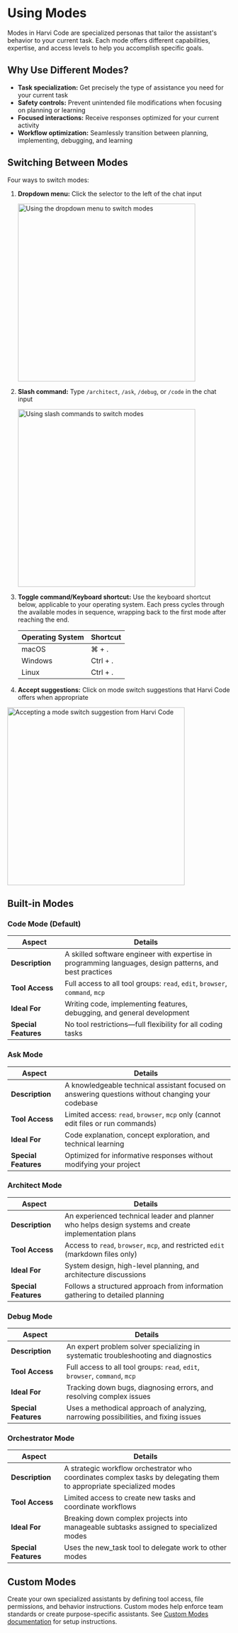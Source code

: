 # Using Modes

Modes in Harvi Code are specialized personas that tailor the assistant's behavior to your current task. Each mode offers different capabilities, expertise, and access levels to help you accomplish specific goals.

## Why Use Different Modes?

- **Task specialization:** Get precisely the type of assistance you need for your current task
- **Safety controls:** Prevent unintended file modifications when focusing on planning or learning
- **Focused interactions:** Receive responses optimized for your current activity
- **Workflow optimization:** Seamlessly transition between planning, implementing, debugging, and learning

<YouTubeEmbed
  url="https://youtu.be/cS4vQfX528w"
  caption="Explaining the different modes in Harvi Code"
/>

## Switching Between Modes

Four ways to switch modes:

1. **Dropdown menu:** Click the selector to the left of the chat input

    <img src="/docs/img/modes/modes.png" alt="Using the dropdown menu to switch modes" width="400" />

2. **Slash command:** Type `/architect`, `/ask`, `/debug`, or `/code` in the chat input

    <img src="/docs/img/modes/modes-1.png" alt="Using slash commands to switch modes" width="400" />

3. **Toggle command/Keyboard shortcut:** Use the keyboard shortcut below, applicable to your operating system. Each press cycles through the available modes in sequence, wrapping back to the first mode after reaching the end.

    | Operating System | Shortcut |
    | ---------------- | -------- |
    | macOS            | ⌘ + .    |
    | Windows          | Ctrl + . |
    | Linux            | Ctrl + . |

4. **Accept suggestions:** Click on mode switch suggestions that Harvi Code offers when appropriate

 <img src="/docs/img/modes/modes-2.png" alt="Accepting a mode switch suggestion from Harvi Code" width="400" />

## Built-in Modes

### Code Mode (Default)

| Aspect               | Details                                                                                                  |
| -------------------- | -------------------------------------------------------------------------------------------------------- |
| **Description**      | A skilled software engineer with expertise in programming languages, design patterns, and best practices |
| **Tool Access**      | Full access to all tool groups: `read`, `edit`, `browser`, `command`, `mcp`                              |
| **Ideal For**        | Writing code, implementing features, debugging, and general development                                  |
| **Special Features** | No tool restrictions—full flexibility for all coding tasks                                               |

### Ask Mode

| Aspect               | Details                                                                                           |
| -------------------- | ------------------------------------------------------------------------------------------------- |
| **Description**      | A knowledgeable technical assistant focused on answering questions without changing your codebase |
| **Tool Access**      | Limited access: `read`, `browser`, `mcp` only (cannot edit files or run commands)                 |
| **Ideal For**        | Code explanation, concept exploration, and technical learning                                     |
| **Special Features** | Optimized for informative responses without modifying your project                                |

### Architect Mode

| Aspect               | Details                                                                                              |
| -------------------- | ---------------------------------------------------------------------------------------------------- |
| **Description**      | An experienced technical leader and planner who helps design systems and create implementation plans |
| **Tool Access**      | Access to `read`, `browser`, `mcp`, and restricted `edit` (markdown files only)                      |
| **Ideal For**        | System design, high-level planning, and architecture discussions                                     |
| **Special Features** | Follows a structured approach from information gathering to detailed planning                        |

### Debug Mode

| Aspect               | Details                                                                             |
| -------------------- | ----------------------------------------------------------------------------------- |
| **Description**      | An expert problem solver specializing in systematic troubleshooting and diagnostics |
| **Tool Access**      | Full access to all tool groups: `read`, `edit`, `browser`, `command`, `mcp`         |
| **Ideal For**        | Tracking down bugs, diagnosing errors, and resolving complex issues                 |
| **Special Features** | Uses a methodical approach of analyzing, narrowing possibilities, and fixing issues |

### Orchestrator Mode

| Aspect               | Details                                                                                                             |
| -------------------- | ------------------------------------------------------------------------------------------------------------------- |
| **Description**      | A strategic workflow orchestrator who coordinates complex tasks by delegating them to appropriate specialized modes |
| **Tool Access**      | Limited access to create new tasks and coordinate workflows                                                         |
| **Ideal For**        | Breaking down complex projects into manageable subtasks assigned to specialized modes                               |
| **Special Features** | Uses the new_task tool to delegate work to other modes                                                              |

## Custom Modes

Create your own specialized assistants by defining tool access, file permissions, and behavior instructions. Custom modes help enforce team standards or create purpose-specific assistants. See [Custom Modes documentation](/features/custom-modes) for setup instructions.
